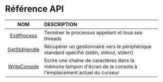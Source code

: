 # Référence API

|NOM|DESCRIPTION|
|:--:|:--|
|[ExitProcess](https://docs.microsoft.com/en-us/windows/win32/api/processthreadsapi/nf-processthreadsapi-exitprocess)|Terminer le processus appelant et tous ses threads|
|[GetStdHandle](https://docs.microsoft.com/en-us/windows/console/getstdhandle)|Récupèrer un gestionnaire vers le périphérique standard spécifié (stdin, stdout, stderr)|
|[WriteConsole](https://docs.microsoft.com/en-us/windows/console/writeconsole)|Écrire une chaîne de caractères dans la mémoire tampon d'écran de la console à l'emplacement actuel du curseur|
